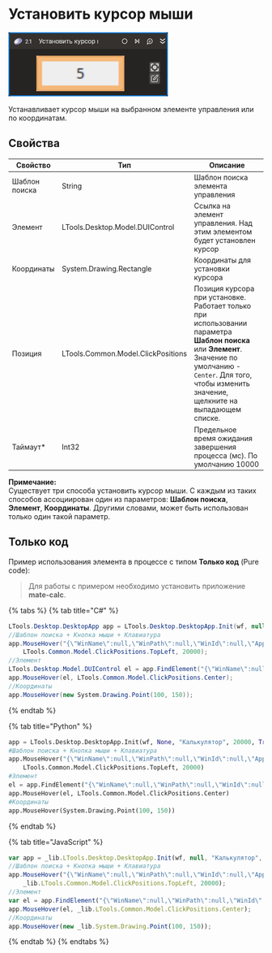 # Установить курсор мыши

![](../../../resources/activities/basic/desktop/mouse-hover.png)

Устанавливает курсор мыши на выбранном элементе управления или по координатам.

## Свойства  
| Свойство          | Тип                                | Описание                                                                                                            |
| ----------------- | ---------------------------------- | ------------------------------------------------------------------------------------------------------------------- |
| Шаблон поиска     | String                             | Шаблон поиска элемента управления                                                                                   |
| Элемент           | LTools.Desktop.Model.DUIControl    | Ссылка на элемент управления. Над этим элементом будет установлен курсор                                            |
| Координаты        | System.Drawing.Rectangle           | Координаты для установки курсора                                                                                    |
| Позиция           | LTools.Common.Model.ClickPositions | Позиция курсора при установке. Работает только при использовании параметра **Шаблон поиска** или **Элемент**. Значение по умолчанию - `Center`. Для того, чтобы изменить значение, щелкните на выпадающем списке. |
| Таймаут\*         | Int32                              | Предельное время ожидания завершения процесса (мс). По умолчанию 10000                                              |

**Примечание:** <br> Существует три способа установить курсор мыши. С каждым из таких способов ассоциирован один из параметров: **Шаблон поиска**, **Элемент**, **Координаты**. Другими словами, может быть использован только один такой параметр.

## Только код  
Пример использования элемента в процессе с типом **Только код** (Pure code):
> Для работы с примером необходимо установить приложение **mate-calc**.

{% tabs %}
{% tab title="C#" %}
```csharp
LTools.Desktop.DesktopApp app = LTools.Desktop.DesktopApp.Init(wf, null, "Калькулятор", 20000, true, LTools.Desktop.Model.DesktopTypes.UIAUTOMATION);
//Шаблон поиска + Кнопка мыши + Клавиатура
app.MouseHover("{\"WinName\":null,\"WinPath\":null,\"WinId\":null,\"AppName\":\"mate-calc\",\"TextSearchMode\":0,\"Items\":[{\"Name\":\"5\",\"Role\":\"push button\",\"Items\":[]}]}",
    LTools.Common.Model.ClickPositions.TopLeft, 20000);
//Элемент
LTools.Desktop.Model.DUIControl el = app.FindElement("{\"WinName\":null,\"WinPath\":null,\"WinId\":null,\"AppName\":\"mate-calc\",\"TextSearchMode\":0,\"Items\":[{\"Name\":\"5\",\"Role\":\"push button\",\"Items\":[]}]}");
app.MouseHover(el, LTools.Common.Model.ClickPositions.Center);
//Координаты
app.MouseHover(new System.Drawing.Point(100, 150));
```
{% endtab %}

{% tab title="Python" %}
```python
app = LTools.Desktop.DesktopApp.Init(wf, None, "Калькулятор", 20000, True, LTools.Desktop.Model.DesktopTypes.UIAUTOMATION)
#Шаблон поиска + Кнопка мыши + Клавиатура
app.MouseHover("{\"WinName\":null,\"WinPath\":null,\"WinId\":null,\"AppName\":\"mate-calc\",\"TextSearchMode\":0,\"Items\":[{\"Name\":\"5\",\"Role\":\"push button\",\"Items\":[]}]}",
    LTools.Common.Model.ClickPositions.TopLeft, 20000)
#Элемент
el = app.FindElement("{\"WinName\":null,\"WinPath\":null,\"WinId\":null,\"AppName\":\"mate-calc\",\"TextSearchMode\":0,\"Items\":[{\"Name\":\"5\",\"Role\":\"push button\",\"Items\":[]}]}")
app.MouseHover(el, LTools.Common.Model.ClickPositions.Center)
#Координаты
app.MouseHover(System.Drawing.Point(100, 150))
```
{% endtab %}

{% tab title="JavaScript" %}
```javascript
var app = _lib.LTools.Desktop.DesktopApp.Init(wf, null, "Калькулятор", 20000, true, _lib.LTools.Desktop.Model.DesktopTypes.UIAUTOMATION);
//Шаблон поиска + Кнопка мыши + Клавиатура
app.MouseHover("{\"WinName\":null,\"WinPath\":null,\"WinId\":null,\"AppName\":\"mate-calc\",\"TextSearchMode\":0,\"Items\":[{\"Name\":\"5\",\"Role\":\"push button\",\"Items\":[]}]}",
	_lib.LTools.Common.Model.ClickPositions.TopLeft, 20000);
//Элемент
var el = app.FindElement("{\"WinName\":null,\"WinPath\":null,\"WinId\":null,\"AppName\":\"mate-calc\",\"TextSearchMode\":0,\"Items\":[{\"Name\":\"5\",\"Role\":\"push button\",\"Items\":[]}]}");
app.MouseHover(el, _lib.LTools.Common.Model.ClickPositions.Center);
//Координаты
app.MouseHover(new _lib.System.Drawing.Point(100, 150));
```
{% endtab %}
{% endtabs %}
